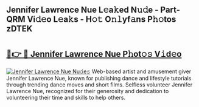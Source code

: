 ## Jennifer Lawrence Nue L𝚎a𝚔ed N𝚞𝚍e - Part-QRM Vi𝚍𝚎o L𝚎a𝚔s - H𝚘𝚝 O𝚗𝚕yf𝚊ns P𝚑𝚘tos zDTEK

# <h2><a href="http://kfcfn2.oniu.top/?m=Jennifer+Lawrence+Nue">🔗👉 🔴 Jennifer Lawrence Nue P𝚑ot𝚘𝚜 V𝚒d𝚎o</a></h2>

[![Jennifer Lawrence Nue Nu𝚍e𝚜](https://i.imgur.com/0qMVB7G.gif)](http://kfcfn2.oniu.top/?m=Jennifer+Lawrence+Nue)
Web-based artist and amusement giver Jennifer Lawrence Nue, known for publishing dance and lifestyle tutorials through trending dance moves and short films. Selfless volunteer Jennifer Lawrence Nue, recognized for their generosity and dedication to volunteering their time and skills to help others.  
